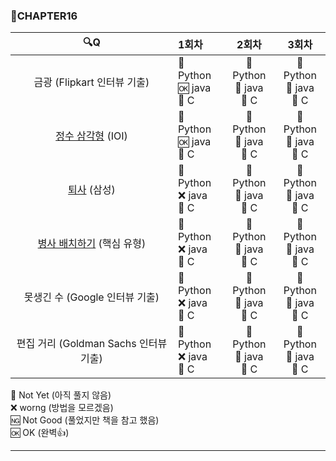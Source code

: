 ### :page_with_curl:CHAPTER16

|                                     :mag:Q                                     | 1회차                                                                  |                                          2회차                                          |                                          3회차                                          |
| :----------------------------------------------------------------------------: | :--------------------------------------------------------------------- | :-------------------------------------------------------------------------------------: | :-------------------------------------------------------------------------------------: |
|                          금광 (Flipkart 인터뷰 기출)                           | :black_square_button: Python<br/>:ok: java<br/>:black_square_button: C | :black_square_button: Python<br/>:black_square_button: java<br/>:black_square_button: C | :black_square_button: Python<br/>:black_square_button: java<br/>:black_square_button: C |
|     [정수 삼각형](https://www.acmicpc.net/problem/1932 "백준 링크") (IOI)      | :black_square_button: Python<br/>:ok: java<br/>:black_square_button: C | :black_square_button: Python<br/>:black_square_button: java<br/>:black_square_button: C | :black_square_button: Python<br/>:black_square_button: java<br/>:black_square_button: C |
|        [퇴사](https://www.acmicpc.net/problem/14501 "백준 링크") (삼성)        | :black_square_button: Python<br/>:x: java<br/>:black_square_button: C  | :black_square_button: Python<br/>:black_square_button: java<br/>:black_square_button: C | :black_square_button: Python<br/>:black_square_button: java<br/>:black_square_button: C |
| [병사 배치하기](https://www.acmicpc.net/problem/18353 "백준 링크") (핵심 유형) | :black_square_button: Python<br/>:x: java<br/>:black_square_button: C  | :black_square_button: Python<br/>:black_square_button: java<br/>:black_square_button: C | :black_square_button: Python<br/>:black_square_button: java<br/>:black_square_button: C |
|                         못생긴 수 (Google 인터뷰 기출)                         | :black_square_button: Python<br/>:x: java<br/>:black_square_button: C  | :black_square_button: Python<br/>:black_square_button: java<br/>:black_square_button: C | :black_square_button: Python<br/>:black_square_button: java<br/>:black_square_button: C |
|                     편집 거리 (Goldman Sachs 인터뷰 기출)                      | :black_square_button: Python<br/>:x: java<br/>:black_square_button: C  | :black_square_button: Python<br/>:black_square_button: java<br/>:black_square_button: C | :black_square_button: Python<br/>:black_square_button: java<br/>:black_square_button: C |

:black_square_button: Not Yet (아직 풀지 않음)<br/>
:x: worng (방법을 모르겠음)<br/>
:ng: Not Good (풀었지만 책을 참고 했음)<br/>
:ok: OK (완벽:+1:)<br/>

---
